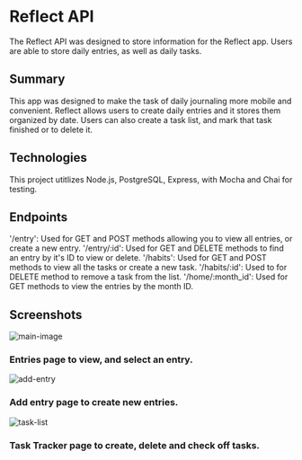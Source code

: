 # Reflect API

The Reflect API was designed to store information for the Reflect app. Users are able to store daily entries, as well as daily tasks.

## Summary
This app was designed to make the task of daily journaling more mobile and convenient. Reflect allows users to create daily 
entries and it stores them organized by date. Users can also create a task list, and mark that task finished or to delete it.

## Technologies 
This project utitlizes Node.js, PostgreSQL, Express, with Mocha and Chai for testing.

## Endpoints
'/entry': Used for GET and POST methods allowing you to view all entries, or create a new entry.
'/entry/:id': Used for GET and DELETE methods to find an entry by it's ID to view or delete.
'/habits': Used for GET and POST methods to view all the tasks or create a new task.
'/habits/:id': Used to for DELETE method to remove a task from the list.
'/home/:month_id': Used for GET methods to view the entries by the month ID.

## Screenshots

![main-image](https://user-images.githubusercontent.com/54726437/80525357-9d885c00-8980-11ea-9cdd-f206bf6612c2.png)
### Entries page to view, and select an entry.
![add-entry](https://user-images.githubusercontent.com/54726437/80525470-d0325480-8980-11ea-82de-1fd041909f12.png)
### Add entry page to create new entries.
![task-list](https://user-images.githubusercontent.com/54726437/80525532-ea6c3280-8980-11ea-8f31-f13cf72825e3.png)
### Task Tracker page to create, delete and check off tasks.
